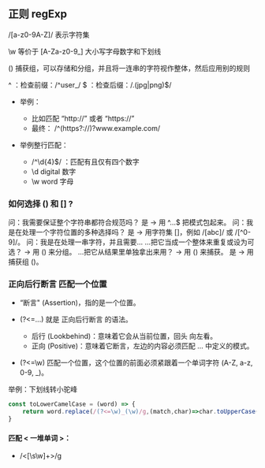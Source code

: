
## 正则 regExp

/[a-z0-9A-Z]/ 表示字符集

 \w 等价于 [A-Za-z0-9_] 大小写字母数字和下划线

() 捕获组，可以存储和分组，并且将一连串的字符视作整体，然后应用别的规则

^ ：检查前缀：/^user_/
$ ：检查后缀：/\.(jpg|png)$/

- 举例：
    - 比如匹配 “http://” 或者 “https://”
    - 最终： /^(https?:\/\/)?www\.example\.com/

- 举例整行匹配：
    - /^\d{4}$/ ：匹配有且仅有四个数字
    - \d digital  数字
    - \w word 字母

### 如何选择 () 和 [] ?

问：我需要保证整个字符串都符合规范吗？
是 -> 用 ^...$ 把模式包起来。
问：我是在处理一个字符位置的多种选择吗？
是 -> 用字符集 []，例如 /[abc]/ 或 /[^0-9]/。
问：我是在处理一串字符，并且需要...
...把它当成一个整体来重复或设为可选？ -> 用 () 来分组。
...把它从结果里单独拿出来用？ -> 用 () 来捕获。
是 -> 用捕获组 ()。

### 正向后行断言 匹配一个位置

- “断言" (Assertion)，指的是一个位置。
- (?<=...) 就是 正向后行断言 的语法。
    - 后行 (Lookbehind)：意味着它会从当前位置，回头 向左看。
    - 正向 (Positive)：意味着它断言，左边的内容必须匹配 ... 中定义的模式。

- (?<=\w) 匹配一个位置，这个位置的前面必须紧跟着一个单词字符 (A-Z, a-z, 0-9, _)。

举例：下划线转小驼峰
```js
const toLowerCamelCase = (word) => {
    return word.replace(/(?<=\w)_(\w)/g,(match,char)=>char.toUpperCase());
}
```

#### 匹配 < 一堆单词 >：
- /<[\s\w]+>/g